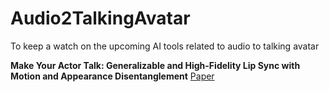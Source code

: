 # Audio2TalkingAvatar
To keep a watch on the upcoming AI tools related to audio to talking avatar


**Make Your Actor Talk: Generalizable and High-Fidelity Lip Sync with Motion and Appearance Disentanglement**
[Paper](https://wangyuchi369.github.io/InstructAvatar/)